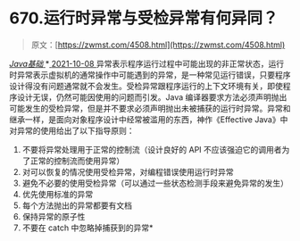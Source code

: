 <!--yml
category: 未分类
date: 0001-01-01 00:00:00
--->

# 670.运行时异常与受检异常有何异同？

> 原文：[https://zwmst.com/4508.html](https://zwmst.com/4508.html)

   [ *Java基础* ](https://zwmst.com/java%e5%9f%ba%e7%a1%80)*[ <time datetime="2021-10-08T23:11:18+08:00"> 2021-10-08 </time> ](https://zwmst.com/4508.html)  异常表示程序运行过程中可能出现的非正常状态，运行时异常表示虚拟机的通常操作中可能遇到的异常，是一种常见运行错误，只要程序设计得没有问题通常就不会发生。受检异常跟程序运行的上下文环境有关，即使程序设计无误，仍然可能因使用的问题而引发。Java 编译器要求方法必须声明抛出可能发生的受检异常，但是并不要求必须声明抛出未被捕获的运行时异常。异常和继承一样，是面向对象程序设计中经常被滥用的东西，神作《Effective Java》中对异常的使用给出了以下指导原则：

1.  不要将异常处理用于正常的控制流（设计良好的 API 不应该强迫它的调用者为了正常的控制流而使用异常）
2.  对可以恢复的情况使用受检异常，对编程错误使用运行时异常
3.  避免不必要的使用受检异常（可以通过一些状态检测手段来避免异常的发生）
4.  优先使用标准的异常
5.  每个方法抛出的异常都要有文档
6.  保持异常的原子性
7.  不要在 catch 中忽略掉捕获到的异常*